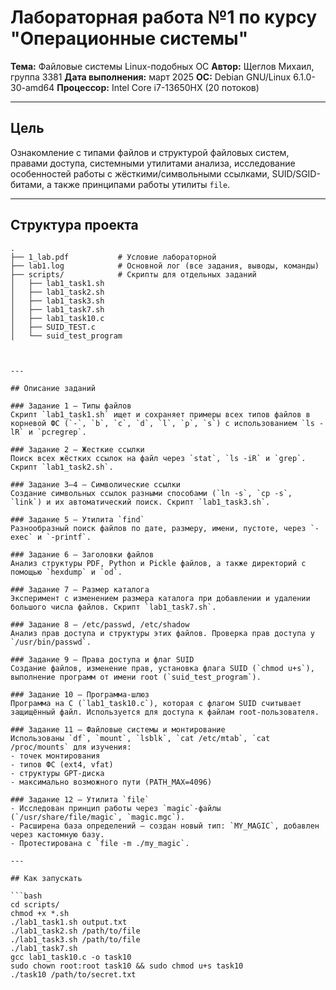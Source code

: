 # Лабораторная работа №1 по курсу "Операционные системы"

**Тема:** Файловые системы Linux-подобных ОС 
**Автор:** Щеглов Михаил, группа 3381
**Дата выполнения:** март 2025
**ОС:** Debian GNU/Linux 6.1.0-30-amd64
**Процессор:** Intel Core i7-13650HX (20 потоков)

---

## Цель

Ознакомление с типами файлов и структурой файловых систем, правами доступа, системными утилитами анализа, исследование особенностей работы с жёсткими/символьными ссылками, SUID/SGID-битами, а также принципами работы утилиты `file`.

---

## Структура проекта

```plaintext
.
├── 1_lab.pdf           # Условие лабораторной
├── lab1.log            # Основной лог (все задания, выводы, команды)
├── scripts/            # Скрипты для отдельных заданий
│   ├── lab1_task1.sh
│   ├── lab1_task2.sh
│   ├── lab1_task3.sh
│   ├── lab1_task7.sh
│   ├── lab1_task10.c
│   ├── SUID_TEST.c
│   └── suid_test_program



---

## Описание заданий

### Задание 1 — Типы файлов
Скрипт `lab1_task1.sh` ищет и сохраняет примеры всех типов файлов в корневой ФС (`-`, `b`, `c`, `d`, `l`, `p`, `s`) с использованием `ls -lR` и `pcregrep`.

### Задание 2 — Жесткие ссылки
Поиск всех жёстких ссылок на файл через `stat`, `ls -iR` и `grep`. Скрипт `lab1_task2.sh`.

### Задание 3–4 — Символические ссылки
Создание символьных ссылок разными способами (`ln -s`, `cp -s`, `link`) и их автоматический поиск. Скрипт `lab1_task3.sh`.

### Задание 5 — Утилита `find`
Разнообразный поиск файлов по дате, размеру, имени, пустоте, через `-exec` и `-printf`.

### Задание 6 — Заголовки файлов
Анализ структуры PDF, Python и Pickle файлов, а также директорий с помощью `hexdump` и `od`.

### Задание 7 — Размер каталога
Эксперимент с изменением размера каталога при добавлении и удалении большого числа файлов. Скрипт `lab1_task7.sh`.

### Задание 8 — /etc/passwd, /etc/shadow
Анализ прав доступа и структуры этих файлов. Проверка прав доступа у `/usr/bin/passwd`.

### Задание 9 — Права доступа и флаг SUID
Создание файлов, изменение прав, установка флага SUID (`chmod u+s`), выполнение программ от имени root (`suid_test_program`).

### Задание 10 — Программа-шлюз
Программа на C (`lab1_task10.c`), которая с флагом SUID считывает защищённый файл. Используется для доступа к файлам root-пользователя.

### Задание 11 — Файловые системы и монтирование
Использованы `df`, `mount`, `lsblk`, `cat /etc/mtab`, `cat /proc/mounts` для изучения:  
- точек монтирования  
- типов ФС (ext4, vfat)  
- структуры GPT-диска  
- максимально возможного пути (PATH_MAX=4096)

### Задание 12 — Утилита `file`
- Исследован принцип работы через `magic`-файлы (`/usr/share/file/magic`, `magic.mgc`).
- Расширена база определений — создан новый тип: `MY_MAGIC`, добавлен через кастомную базу.
- Протестирована с `file -m ./my_magic`.

---

## Как запускать

```bash
cd scripts/
chmod +x *.sh
./lab1_task1.sh output.txt
./lab1_task2.sh /path/to/file
./lab1_task3.sh /path/to/file
./lab1_task7.sh
gcc lab1_task10.c -o task10
sudo chown root:root task10 && sudo chmod u+s task10
./task10 /path/to/secret.txt
